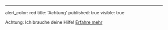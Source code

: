 ---
alert_color: red
title: 'Achtung'
published: true
visible: true

Achtung: Ich brauche deine Hilfe! [Erfahre mehr](https://diehumanisten.de/unterstuetzerunterschrift)
